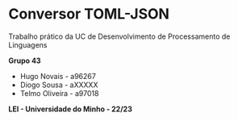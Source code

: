 # Conversor TOML-JSON

Trabalho prático da UC de Desenvolvimento de Processamento de Linguagens

<b> Grupo 43 </b>
* Hugo Novais - a96267 <br>
* Diogo Sousa - aXXXXX <br>
* Telmo Oliveira - a97018 <br>

<b> LEI - Universidade do Minho - 22/23 </b>
